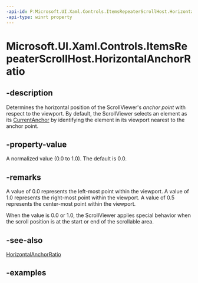 ```yaml
---
-api-id: P:Microsoft.UI.Xaml.Controls.ItemsRepeaterScrollHost.HorizontalAnchorRatio
-api-type: winrt property
---
```


# Microsoft.UI.Xaml.Controls.ItemsRepeaterScrollHost.HorizontalAnchorRatio

<!--
public double HorizontalAnchorRatio { get; set; }
-->

## -description

Determines the horizontal position of the ScrollViewer's _anchor point_ with respect to the viewport. By default, the ScrollViewer selects an element as its [CurrentAnchor](itemsrepeaterscrollhost_currentanchor.md) by identifying the element in its viewport nearest to the anchor point.

## -property-value

A normalized value (0.0 to 1.0). The default is 0.0.

## -remarks

A value of 0.0 represents the left-most point within the viewport. A value of 1.0 represents the right-most point within the viewport. A value of 0.5 represents the center-most point within the viewport.

When the value is 0.0 or 1.0, the ScrollViewer applies special behavior when the scroll position is at the start or end of the scrollable area.

## -see-also

[HorizontalAnchorRatio](/uwp/api/windows.ui.xaml.controls.scrollviewer.horizontalanchorratio)

## -examples

